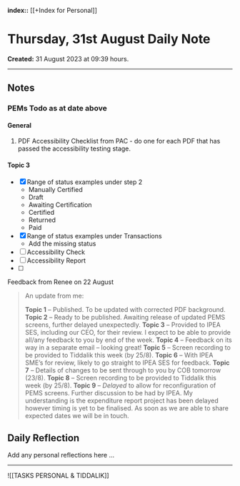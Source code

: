 **index::** [[+Index for Personal]]
 

# Thursday, 31st August Daily Note
**Created:** 31 August 2023  at 09:39 hours.

---
## Notes

### PEMs Todo as at date above
#### General
1. PDF Accessibility Checklist from PAC - do  one for each PDF that has passed the accessibility testing stage.
#### Topic 3
 - [x] Range of status examples under step 2
	 - Manually Certified
	- Draft
	- Awaiting Certification
	- Certified
	- Returned
	- Paid
 - [x] Range of status examples under Transactions
	 - Add the  missing status 
 - [ ] Accessibility Check
 - [ ] Accessibility Report 
 - [ ] 

Feedback from Renee on 22 August
> An update from me:
> 
> **Topic 1** – Published. To be updated with corrected PDF background.
> **Topic 2** – Ready to be published. Awaiting release of updated PEMS screens, further delayed unexpectedly.
> **Topic 3** – Provided to IPEA SES, including our CEO, for their review. I expect to be able to provide all/any feedback to you by end of the week.
> **Topic 4** – Feedback on its way in a separate email – looking great!
> **Topic 5** – Screen recording to be provided to Tiddalik this week (by 25/8).
> **Topic 6** – With IPEA SME’s for review, likely to go straight to IPEA SES for feedback.
> **Topic 7** – Details of changes to be sent through to you by COB tomorrow (23/8).
> **Topic 8** – Screen recording to be provided to Tiddalik this week (by 25/8).
> **Topic 9** – _Delayed_ to allow for reconfiguration of PEMS screens. Further discussion to be had by IPEA.
> My understanding is the expenditure report project has been delayed however timing is yet to be finalised. As soon as we are able to share expected dates we will be in touch.


## Daily Reflection

Add any personal reflections here ...


---
![[TASKS PERSONAL & TIDDALIK]]
